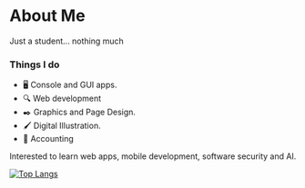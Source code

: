 # About Me  
Just a student... nothing much

### Things I do 
- :desktop_computer: Console and GUI apps.
- :mag: Web development
- :black_nib: Graphics and Page Design.
- :paintbrush: Digital Illustration.
- :ledger: Accounting

Interested to learn web apps, mobile development, software security and AI.

[![Top Langs](https://github-readme-stats.vercel.app/api/top-langs/?username=ssuish&layout=compact)](https://github.com/ssuish/ssuish/edit/main/README.md)

